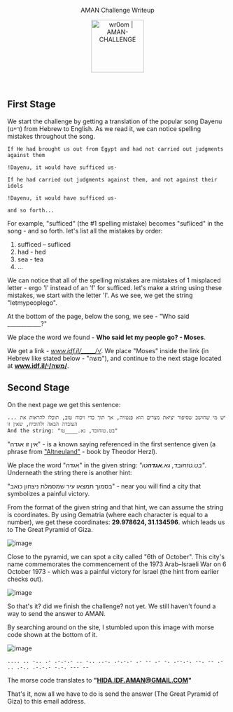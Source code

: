 <p align="center">
  AMAN Challenge Writeup
</p>
<p align="center">
<img align="center" alt="wr0om | AMAN-CHALLENGE" width="120px" src="https://upload.wikimedia.org/wikipedia/commons/6/68/AmanLogo.svg" href="https://www.idf.il/%D7%90%D7%AA%D7%A8%D7%99%D7%9D/%D7%90%D7%92%D7%A3-%D7%94%D7%9E%D7%95%D7%93%D7%99%D7%A2%D7%99%D7%9F/2021/%D7%97%D7%99%D7%93%D7%AA-%D7%9E%D7%95%D7%93%D7%99%D7%A2%D7%99%D7%9F-%D7%90%D7%9E%D7%9F-%D7%A4%D7%A1%D7%97-%D7%90%D7%AA%D7%92%D7%A8-%D7%A6%D7%94%D7%9C-%D7%97%D7%99%D7%93%D7%94/"/>
</p>

<br/>

## First Stage
We start the challenge by getting a translation of the popular song Dayenu (דיינו) from Hebrew to English.
As we read it, we can notice spelling mistakes throughout the song.

```
If He had brought us out from Egypt and had not carried out judgments against them

!Dayenu, it would have sufficed us-

If he had carried out judgments against them, and not against their idols

!Dayenu, it would have sufficed us-

and so forth...
```
For example, "sufficed" (the #1 spelling mistake) becomes "sufliced" in the song - and so forth.
let's list all the mistakes by order:
1. sufficed – sufliced
2. had - hed
3. sea - tea
4. ...

We can notice that all of the spelling mistakes are mistakes of 1 misplaced letter - ergo 'l' instead of an 'f' for sufficed.
let's make a string using these mistakes, we start with the letter 'l'.
As we see, we get the string "letmypeoplego".

At the bottom of the page, below the song, we see - "Who said ____________?"

We place the word we found - **Who said let my people go? - Moses**.

We get a link - _www.idf.il/_____/י/_.
We place "Moses" inside the link (in Hebrew like stated below - "משה"),
and continue to the next stage located at **www.idf.il/משה/י/**.

## Second Stage
On the next page we get this sentence:
```
... יש מי שחושב שסיפור יציאת מצרים הוא פנטזיה, אך תוך כדי ויכוח טוב, תוכלו להראות את העובדה הבאה ולהוכיח, שאין זו
And the string: "בט.טזחובד, גא.____טו"
```

"אין זו אגדה" - is a known saying referenced in the first sentence given (a phrase from ["Altneuland"](https://en.wikipedia.org/wiki/The_Old_New_Land) - book by Theodor Herzl).

We place the word "אגדה" in the given string: *"בט.טזחובד, גא.**אגדה**טו"*.
Underneath the string there is another hint: 

"בסמוך תמצאו עיר שמסמלת ניצחון כואב" - near you will find a city that symbolizes a painful victory.

From the format of the given string and that hint, we can assume the string is coordinates.
By using Gematria (where each character is equal to a number), we get these coordinates: **29.978624, 31.134596**.
which leads us to The Great Pyramid of Giza.

![image](https://user-images.githubusercontent.com/59180254/112946982-df94c180-913e-11eb-861d-bde497257d19.png)

Close to the pyramid, we can spot a city called "6th of October".
This city's name commemorates the commencement of the 1973 Arab–Israeli War on 6 October 1973 - which was a painful victory for Israel (the hint from earlier checks out).

![image](https://user-images.githubusercontent.com/59180254/112949244-ae69c080-9141-11eb-8b5f-86b7b2afc56a.png)

So that's it? did we finish the challenge? not yet.
We still haven't found a way to send the answer to AMAN.

By searching around on the site, I stumbled upon this image with morse code shown at the bottom of it.

![image](https://user-images.githubusercontent.com/59180254/112947546-9729d380-913f-11eb-960b-060f04d01154.png)

```.... .. -.. .- .-.-.- .. -.. ..-. .-.-.- .- -- .- -. .--.-. --. -- .- .. .-.. .-.-.- -.-. --- --```

The morse code translates to **"HIDA.IDF.AMAN@GMAIL.COM"**

That's it, now all we have to do is send the answer (The Great Pyramid of Giza) to this email address.
